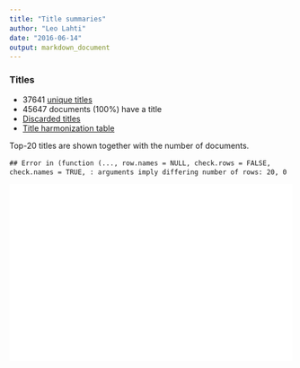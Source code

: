 ```yaml
---
title: "Title summaries"
author: "Leo Lahti"
date: "2016-06-14"
output: markdown_document
---
```



### Titles

 * 37641 [unique titles](output.tables/title_accepted.csv)
 * 45647 documents (100%) have a title
 * [Discarded titles](output.tables/title_discarded.csv)
 * [Title harmonization table](output.tables/title_conversion_nontrivial.csv)

Top-20 titles are shown together with the number of documents.


```
## Error in (function (..., row.names = NULL, check.rows = FALSE, check.names = TRUE, : arguments imply differing number of rows: 20, 0
```

![plot of chunk summarytitle](figure/summarytitle-1.png)

